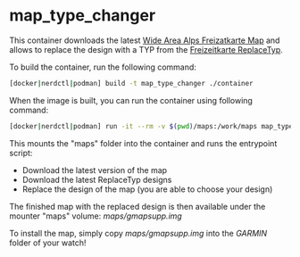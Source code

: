 # map_type_changer
This container downloads the latest [Wide Area Alps Freizatkarte Map](http://www.freizeitkarte-osm.de/garmin/en/regions.html) and allows to replace the design with a TYP from  the [Freizeitkarte ReplaceTyp](http://www.freizeitkarte-osm.de/garmin/en/design.html).

To build the container, run the following command:
```sh
[docker|nerdctl|podman] build -t map_type_changer ./container
```

When the image is built, you can run the container using following command:
```sh
[docker|nerdctl|podman] run -it --rm -v $(pwd)/maps:/work/maps map_type_changer
```

This mounts the "maps" folder into the container and runs the entrypoint script:
- Download the latest version of the map
- Download the latest ReplaceTyp designs
- Replace the design of the map (you are able to choose your design)

The finished map with the replaced design is then available under the mounter "maps" volume: _maps/gmapsupp.img_

To install the map, simply copy _maps/gmapsupp.img_ into the _GARMIN_ folder of your watch!
